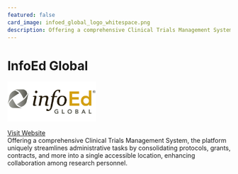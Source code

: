 ```yaml
---
featured: false
card_image: infoed_global_logo_whitespace.png
description: Offering a comprehensive Clinical Trials Management System, the platform uniquely streamlines administrative tasks by consolidating protocols, grants, contracts, and more into a single accessible location, enhancing collaboration among research personnel.
---
```


# InfoEd Global
<img src="infoed_global_logo_whitespace.png" alt="Logo" style="max-width: 200px; height: auto;">

<a href="https://www.infoedglobal.com/products/clinical-trials/">Visit Website</a>  
Offering a comprehensive Clinical Trials Management System, the platform uniquely streamlines administrative tasks by consolidating protocols, grants, contracts, and more into a single accessible location, enhancing collaboration among research personnel.
